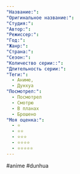 ```yaml
---
"Название:":
"Оригинальное название:":
"Студия:": 
"Автор:": 
"Режиссер:": 
"Год:": 
"Жанр:": 
"Страна:": 
"Сезон:": 
"Количество серии::": 
"Длительность серии:":  
"Теги:":
  - Аниме,
  - Дунхуа
"Посмотрел:":
  - Посмотрел
  - Смотрю
  - В планах
  - Брошено
"Моя оценка:":
  - ⭐
  - ⭐⭐
  - ⭐⭐⭐
  - ⭐⭐⭐⭐
  - ⭐⭐⭐⭐⭐
---
```


#anime #dunhua